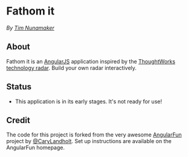 # Fathom it
*By [Tim Nunamaker](https://twitter.com/tnunamak)*

## About
Fathom it is an [AngularJS](http://angularjs.org/) application inspired by the [ThoughtWorks technology radar](http://www.thoughtworks.com/insights). Build your own radar interactively.

## Status
* This application is in its early stages. It's not ready for use!

## Credit
The code for this project is forked from the very awesome [AngularFun](https://github.com/CaryLandholt/AngularFun) project by [@CaryLandholt](https://twitter.com/carylandholt). Set up instructions are available on the AngularFun homepage.
